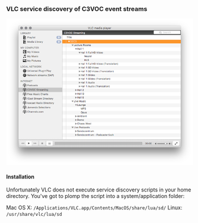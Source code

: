 ### VLC service discovery of C3VOC event streams

![VLC Screenshot](doc/images/vlc_c3voc_service_discovery.png)

#### Installation

Unfortunately VLC does not execute service discovery scripts in your home directory. You've got to plomp the script into a system/application folder:

Mac OS X: `/Applications/VLC.app/Contents/MacOS/share/lua/sd/`
Linux: `/usr/share/vlc/lua/sd`

